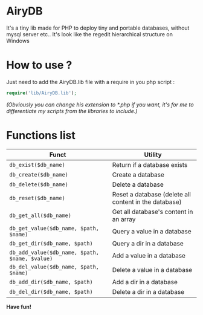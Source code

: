 # AiryDB
It's a tiny lib made for PHP to deploy tiny and portable databases, without mysql server etc..
It's look like the regedit hierarchical structure on Windows

# How to use ?
Just need to add the AiryDB.lib file with a require in you php script :

```php
require('lib/AiryDB.lib');
```
_(Obviously you can change his extension to *.php if you want, it's for me to differentiate my scripts from the libraries to include.)_

# Functions list

Funct                                       |Utility
--------------------------------------------|------
```db_exist($db_name)```                          | Return if a database exists
```db_create($db_name)```                         | Create a database
```db_delete($db_name)```                         | Delete a database
```db_reset($db_name)```                          | Reset a database (delete all content in the database)
```db_get_all($db_name)```                        | Get all database's content in an array
```db_get_value($db_name, $path, $name)```        | Query a value in a database
```db_get_dir($db_name, $path)```                 | Query a dir in a database
```db_add_value($db_name, $path, $name, $value)```| Add a value in a database
```db_del_value($db_name, $path, $name)```        | Delete a value in a database
```db_add_dir($db_name, $path)```                 | Add a dir in a database
```db_del_dir($db_name, $path)```                | Delete a dir in a database

__Have fun!__
